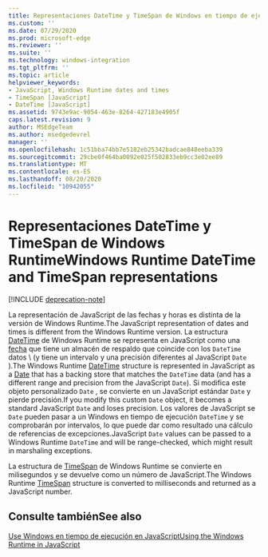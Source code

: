 ```yaml
---
title: Representaciones DateTime y TimeSpan de Windows en tiempo de ejecución
ms.custom: ''
ms.date: 07/29/2020
ms.prod: microsoft-edge
ms.reviewer: ''
ms.suite: ''
ms.technology: windows-integration
ms.tgt_pltfrm: ''
ms.topic: article
helpviewer_keywords:
- JavaScript, Windows Runtime dates and times
- TimeSpan [JavaScript]
- DateTime [JavaScript]
ms.assetid: 9743e9ac-9054-463e-8264-427183e4905f
caps.latest.revision: 9
author: MSEdgeTeam
ms.author: msedgedevrel
manager: ''
ms.openlocfilehash: 1c51bba74bb7e5182eb25342badcae848eeba339
ms.sourcegitcommit: 29cbe0f464ba0092e025f502833eb9cc3e02ee89
ms.translationtype: MT
ms.contentlocale: es-ES
ms.lasthandoff: 08/20/2020
ms.locfileid: "10942055"
---
```

# <span data-ttu-id="5ad78-102">Representaciones DateTime y TimeSpan de Windows Runtime</span><span class="sxs-lookup"><span data-stu-id="5ad78-102">Windows Runtime DateTime and TimeSpan representations</span></span>  

[!INCLUDE [deprecation-note](../includes/legacy-edge-note.md)]  

<span data-ttu-id="5ad78-103">La representación de JavaScript de las fechas y horas es distinta de la versión de Windows Runtime.</span><span class="sxs-lookup"><span data-stu-id="5ad78-103">The JavaScript representation of dates and times is different from the Windows Runtime version.</span></span>  <span data-ttu-id="5ad78-104">La estructura [DateTime][UwpWindowsFoundationDatetime] de Windows Runtime se representa en JavaScript como una [fecha][MDNDate] que tiene un almacén de respaldo que coincide con los `DateTime` datos \ (y tiene un intervalo y una precisión diferentes al JavaScript `Date` \).</span><span class="sxs-lookup"><span data-stu-id="5ad78-104">The Windows Runtime [DateTime][UwpWindowsFoundationDatetime] structure is represented in JavaScript as a [Date][MDNDate] that has a backing store that matches the `DateTime` data \(and has a different range and precision from the JavaScript `Date`\).</span></span>  <span data-ttu-id="5ad78-105">Si modifica este objeto personalizado `Date` , se convierte en un JavaScript estándar `Date` y pierde precisión.</span><span class="sxs-lookup"><span data-stu-id="5ad78-105">If you modify this custom `Date` object, it becomes a standard JavaScript `Date` and loses precision.</span></span>  <span data-ttu-id="5ad78-106">Los valores de JavaScript se `Date` pueden pasar a un Windows en tiempo de ejecución `DateTime` y se comprobarán por intervalos, lo que puede dar como resultado una cálculo de referencias de excepciones.</span><span class="sxs-lookup"><span data-stu-id="5ad78-106">JavaScript `Date` values can be passed to a Windows Runtime `DateTime` and will be range-checked, which might result in marshaling exceptions.</span></span>  

 <span data-ttu-id="5ad78-107">La estructura de [TimeSpan][UwpWindowsFoundationTimespan] de Windows Runtime se convierte en milisegundos y se devuelve como un número de JavaScript.</span><span class="sxs-lookup"><span data-stu-id="5ad78-107">The Windows Runtime [TimeSpan][UwpWindowsFoundationTimespan] structure is converted to milliseconds and returned as a JavaScript number.</span></span>  

## <span data-ttu-id="5ad78-108">Consulte también</span><span class="sxs-lookup"><span data-stu-id="5ad78-108">See also</span></span>  

[<span data-ttu-id="5ad78-109">Use Windows en tiempo de ejecución en JavaScript</span><span class="sxs-lookup"><span data-stu-id="5ad78-109">Using the Windows Runtime in JavaScript</span></span>][WindowsRuntimeJavascript]  

<!-- links -->  

[WindowsRuntimeJavascript]: ./using-the-windows-runtime-in-javascript.md "Usar Windows Runtime en JavaScript | Microsoft docs"  

[UwpWindowsFoundationDatetime]: /uwp/api/Windows.Foundation.DateTime "DateTime struct | Microsoft docs"  
[UwpWindowsFoundationTimespan]: /uwp/api/windows.foundation.timespan "La estructura TimeSpan | Microsoft docs"  

[MDNDate]: https://developer.mozilla.org/docs/Web/JavaScript/Reference/Global_Objects/Date "Fecha | MDN"  
